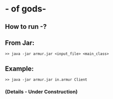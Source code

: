 # - of gods-

##

## How to run -?

## From Jar:
	>> java -jar armur.jar <input_file> <main_class>
	
## Example:
	>> java -jar armur.jar in.armur Client
  
### (Details - Under Construction)
